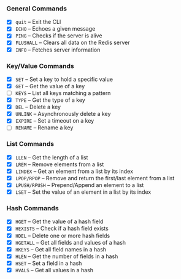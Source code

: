 ### General Commands

- [x] `quit` – Exit the CLI
- [x] `ECHO` – Echoes a given message
- [x] `PING` – Checks if the server is alive
- [x] `FLUSHALL` – Clears all data on the Redis server
- [x] `INFO` – Fetches server information

### Key/Value Commands

- [x] `SET` – Set a key to hold a specific value
- [x] `GET` – Get the value of a key
- [ ] `KEYS` – List all keys matching a pattern
- [x] `TYPE` – Get the type of a key
- [x] `DEL` – Delete a key
- [x] `UNLINK` – Asynchronously delete a key
- [x] `EXPIRE` – Set a timeout on a key
- [ ] `RENAME` – Rename a key

### List Commands

- [x] `LLEN` – Get the length of a list
- [x] `LREM` – Remove elements from a list
- [x] `LINDEX` – Get an element from a list by its index
- [x] `LPOP/RPOP` – Remove and return the first/last element from a list
- [x] `LPUSH/RPUSH` – Prepend/Append an element to a list
- [x] `LSET` – Set the value of an element in a list by its index

### Hash Commands

- [x] `HGET` – Get the value of a hash field
- [x] `HEXISTS` – Check if a hash field exists
- [x] `HDEL` – Delete one or more hash fields
- [x] `HGETALL` – Get all fields and values of a hash
- [x] `HKEYS` – Get all field names in a hash
- [x] `HLEN` – Get the number of fields in a hash
- [x] `HSET` – Set a field in a hash
- [x] `HVALS` – Get all values in a hash
